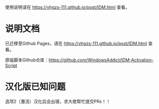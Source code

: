 使用说明请在 https://yhgzs-111.github.io/post/IDM.html 查看。

# 说明文档

已迁移至Github Pages，请在 https://yhgzs-111.github.io/post/IDM.html 查看。

原版脚本Github仓库：https://github.com/WindowsAddict/IDM-Activation-Script

# 汉化版已知问题

选项2（激活）汉化后会出错，求大佬帮忙提交PRs！！
